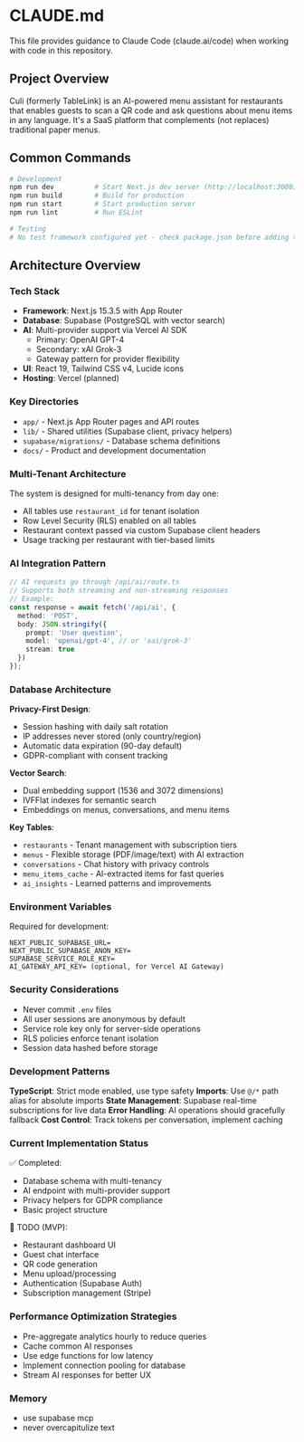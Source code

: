 # CLAUDE.md

This file provides guidance to Claude Code (claude.ai/code) when working with code in this repository.

## Project Overview

Culi (formerly TableLink) is an AI-powered menu assistant for restaurants that enables guests to scan a QR code and ask questions about menu items in any language. It's a SaaS platform that complements (not replaces) traditional paper menus.

## Common Commands

```bash
# Development
npm run dev          # Start Next.js dev server (http://localhost:3000)
npm run build        # Build for production
npm run start        # Start production server
npm run lint         # Run ESLint

# Testing
# No test framework configured yet - check package.json before adding tests
```

## Architecture Overview

### Tech Stack
- **Framework**: Next.js 15.3.5 with App Router
- **Database**: Supabase (PostgreSQL with vector search)
- **AI**: Multi-provider support via Vercel AI SDK
  - Primary: OpenAI GPT-4
  - Secondary: xAI Grok-3
  - Gateway pattern for provider flexibility
- **UI**: React 19, Tailwind CSS v4, Lucide icons
- **Hosting**: Vercel (planned)

### Key Directories
- `app/` - Next.js App Router pages and API routes
- `lib/` - Shared utilities (Supabase client, privacy helpers)
- `supabase/migrations/` - Database schema definitions
- `docs/` - Product and development documentation

### Multi-Tenant Architecture

The system is designed for multi-tenancy from day one:
- All tables use `restaurant_id` for tenant isolation
- Row Level Security (RLS) enabled on all tables
- Restaurant context passed via custom Supabase client headers
- Usage tracking per restaurant with tier-based limits

### AI Integration Pattern

```typescript
// AI requests go through /api/ai/route.ts
// Supports both streaming and non-streaming responses
// Example:
const response = await fetch('/api/ai', {
  method: 'POST',
  body: JSON.stringify({
    prompt: 'User question',
    model: 'openai/gpt-4', // or 'xai/grok-3'
    stream: true
  })
});
```

### Database Architecture

**Privacy-First Design**:
- Session hashing with daily salt rotation
- IP addresses never stored (only country/region)
- Automatic data expiration (90-day default)
- GDPR-compliant with consent tracking

**Vector Search**:
- Dual embedding support (1536 and 3072 dimensions)
- IVFFlat indexes for semantic search
- Embeddings on menus, conversations, and menu items

**Key Tables**:
- `restaurants` - Tenant management with subscription tiers
- `menus` - Flexible storage (PDF/image/text) with AI extraction
- `conversations` - Chat history with privacy controls
- `menu_items_cache` - AI-extracted items for fast queries
- `ai_insights` - Learned patterns and improvements

### Environment Variables

Required for development:
```
NEXT_PUBLIC_SUPABASE_URL=
NEXT_PUBLIC_SUPABASE_ANON_KEY=
SUPABASE_SERVICE_ROLE_KEY=
AI_GATEWAY_API_KEY= (optional, for Vercel AI Gateway)
```

### Security Considerations

- Never commit `.env` files
- All user sessions are anonymous by default
- Service role key only for server-side operations
- RLS policies enforce tenant isolation
- Session data hashed before storage

### Development Patterns

**TypeScript**: Strict mode enabled, use type safety
**Imports**: Use `@/*` path alias for absolute imports
**State Management**: Supabase real-time subscriptions for live data
**Error Handling**: AI operations should gracefully fallback
**Cost Control**: Track tokens per conversation, implement caching

### Current Implementation Status

✅ Completed:
- Database schema with multi-tenancy
- AI endpoint with multi-provider support
- Privacy helpers for GDPR compliance
- Basic project structure

🚧 TODO (MVP):
- Restaurant dashboard UI
- Guest chat interface
- QR code generation
- Menu upload/processing
- Authentication (Supabase Auth)
- Subscription management (Stripe)

### Performance Optimization Strategies

- Pre-aggregate analytics hourly to reduce queries
- Cache common AI responses
- Use edge functions for low latency
- Implement connection pooling for database
- Stream AI responses for better UX

### Memory

- use supabase mcp
- never overcapitulize text